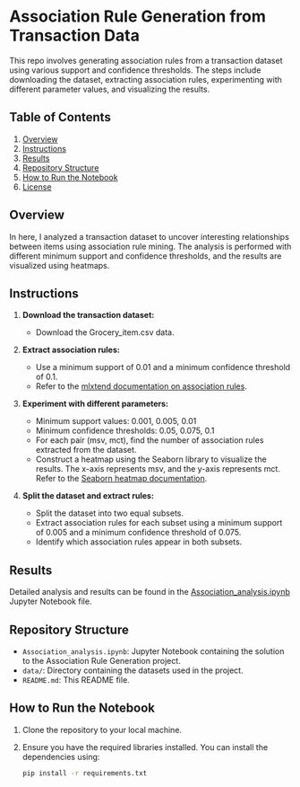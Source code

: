 # Association Rule Generation from Transaction Data

This repo involves generating association rules from a transaction dataset using various support and confidence thresholds. The steps include downloading the dataset, extracting association rules, experimenting with different parameter values, and visualizing the results.

## Table of Contents

1. [Overview](#overview)
2. [Instructions](#instructions)
3. [Results](#results)
4. [Repository Structure](#repository-structure)
5. [How to Run the Notebook](#how-to-run-the-notebook)
6. [License](#license)

## Overview

In here, I analyzed a transaction dataset to uncover interesting relationships between items using association rule mining. The analysis is performed with different minimum support and confidence thresholds, and the results are visualized using heatmaps.

## Instructions

1. **Download the transaction dataset:**
    - Download the Grocery_item.csv data.

2. **Extract association rules:**
    - Use a minimum support of 0.01 and a minimum confidence threshold of 0.1.
    - Refer to the [mlxtend documentation on association rules](http://rasbt.github.io/mlxtend/user_guide/frequent_patterns/association_rules/).

3. **Experiment with different parameters:**
    - Minimum support values: 0.001, 0.005, 0.01
    - Minimum confidence thresholds: 0.05, 0.075, 0.1
    - For each pair (msv, mct), find the number of association rules extracted from the dataset.
    - Construct a heatmap using the Seaborn library to visualize the results. The x-axis represents msv, and the y-axis represents mct. Refer to the [Seaborn heatmap documentation](https://seaborn.pydata.org/generated/seaborn.heatmap.html).

4. **Split the dataset and extract rules:**
    - Split the dataset into two equal subsets.
    - Extract association rules for each subset using a minimum support of 0.005 and a minimum confidence threshold of 0.075.
    - Identify which association rules appear in both subsets.

## Results

Detailed analysis and results can be found in the [Association_analysis.ipynb](Association_analysis.ipynb) Jupyter Notebook file.

## Repository Structure

- `Association_analysis.ipynb`: Jupyter Notebook containing the solution to the Association Rule Generation project.
- `data/`: Directory containing the datasets used in the project.
- `README.md`: This README file.

## How to Run the Notebook

1. Clone the repository to your local machine.
2. Ensure you have the required libraries installed. You can install the dependencies using:

   ```bash
   pip install -r requirements.txt
